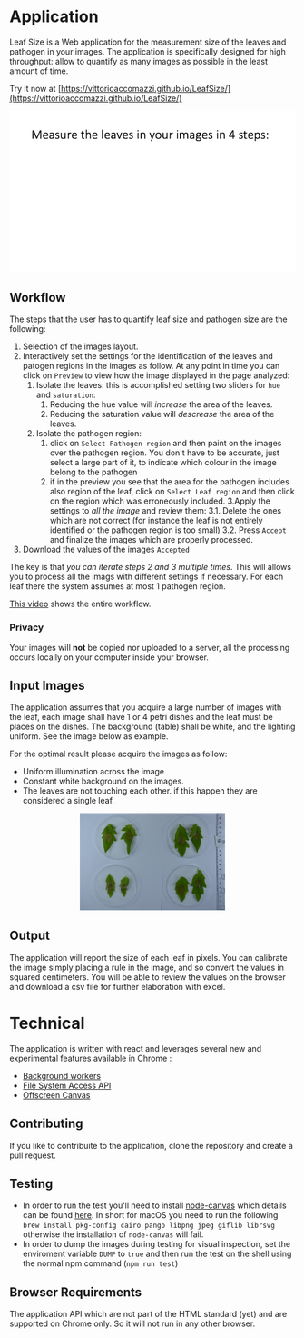 

# Application
Leaf Size is a Web application for the measurement size of the leaves and pathogen in your images. The application is specifically designed for high throughput: allow to quantify as many images as possible in the least amount of time.

Try it now at [https://vittorioaccomazzi.github.io/LeafSize/](https://vittorioaccomazzi.github.io/LeafSize/)

<p align="center">
    <img src="src/assets/workflow.gif" />
</p>

## Workflow
The steps that the user has to quantify leaf size and pathogen size are the following:
1.	Selection of the images layout.
1. Interactively set the settings for the identification of the leaves and patogen regions in the images as follow. At any point in time you can click on `Preview` to view how the image displayed in the page analyzed:
   1. Isolate the leaves: this is accomplished setting two sliders for `hue` and `saturation`:
      1. Reducing the hue value will _increase_ the area of the leaves.
      2. Reducing the saturation value will _descrease_ the area of the leaves.
   2. Isolate the pathogen region:
      1. click on `Select Pathogen region` and then paint on the images over the pathogen region. You don't have to be accurate, just select a large part of it, to indicate which colour in the image belong to the pathogen
      2. if in the preview you see that the area for the pathogen includes also region of the leaf, click on `Select Leaf region` and then click on the region which was erroneously included. 
3.Apply the settings to _all the image_ and review them:
   3.1. Delete the ones which are not correct (for instance the leaf is not entirely identified or the pathogen region is too small)
   3.2. Press `Accept` and finalize the images which are properly processed.
4.	Download the values of the images `Accepted`

The key is that _you can iterate steps 2 and 3 multiple times_. This will allows you to process all the imags with different settings if necessary. For each leaf there the system assumes at most 1 pathogen region.

[This video](https://www.youtube.com/watch?v=_5F8r_aCtMU) shows the entire workflow.

### Privacy
Your images will **not** be copied nor uploaded to a server, all the processing occurs locally on your computer inside your browser.

## Input Images
The application assumes that you acquire a large number of images with the leaf, each image shall have 1 or 4 petri dishes and the leaf must be places on the dishes.  The background (table) shall be white, and the lighting uniform. See the image below as example.

For the optimal result please acquire the images as follow:
-	Uniform illumination across the image
-	Constant white background on the images.
-	The leaves are not touching each other. if this happen they are considered a single leaf.

<p align="center">
    <img src="src/assets/SampleImage.jpg" width="256" />
</p>

## Output
The application will report the size of each leaf in pixels. You can calibrate the image simply placing a rule in the image, and so convert the values in squared centimeters. You will be able to review the values on the browser and download a csv file for further elaboration with excel.

# Technical
The application is written with react and leverages several new and experimental features available in Chrome :
-	[Background workers](https://www.html5rocks.com/en/tutorials/workers/basics/)
-	[File System Access API](https://web.dev/file-system-access/)
-	[Offscreen Canvas](https://developer.mozilla.org/en-US/docs/Web/API/OffscreenCanvas)

## Contributing
If you like to contribuite to the application, clone the repository and create a pull request.

## Testing
- In order to run the test you'll need to install [node-canvas](https://github.com/Automattic/node-canvas) which details can be found [here](https://github.com/Automattic/node-canvas/wiki/Installation:-Mac-OS-X). In short for macOS you need to run the following `brew install pkg-config cairo pango libpng jpeg giflib librsvg` otherwise the installation of `node-canvas` will fail.
- In order to dump the images during testing for visual inspection, set the enviroment variable `DUMP` to `true` and then run the test on the shell using the normal npm command (`npm run test`)

## Browser Requirements
The application API which are not part of the HTML standard (yet) and are supported on Chrome only. So it will not run in any other browser. 
